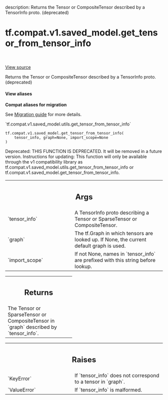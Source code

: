 description: Returns the Tensor or CompositeTensor described by a TensorInfo proto. (deprecated)

<div itemscope itemtype="http://developers.google.com/ReferenceObject">
<meta itemprop="name" content="tf.compat.v1.saved_model.get_tensor_from_tensor_info" />
<meta itemprop="path" content="Stable" />
</div>

# tf.compat.v1.saved_model.get_tensor_from_tensor_info

<!-- Insert buttons and diff -->

<table class="tfo-notebook-buttons tfo-api nocontent" align="left">

</table>

<a target="_blank" class="external" href="/code/stable/tensorflow/python/saved_model/utils_impl.py">View source</a>



Returns the Tensor or CompositeTensor described by a TensorInfo proto. (deprecated)

<section class="expandable">
  <h4 class="showalways">View aliases</h4>
  <p>
<b>Compat aliases for migration</b>
<p>See
<a href="https://www.tensorflow.org/guide/migrate">Migration guide</a> for
more details.</p>
<p>`tf.compat.v1.saved_model.utils.get_tensor_from_tensor_info`</p>
</p>
</section>

<pre class="devsite-click-to-copy prettyprint lang-py tfo-signature-link">
<code>tf.compat.v1.saved_model.get_tensor_from_tensor_info(
    tensor_info, graph=None, import_scope=None
)
</code></pre>



<!-- Placeholder for "Used in" -->

Deprecated: THIS FUNCTION IS DEPRECATED. It will be removed in a future version.
Instructions for updating:
This function will only be available through the v1 compatibility library as tf.compat.v1.saved_model.utils.get_tensor_from_tensor_info or tf.compat.v1.saved_model.get_tensor_from_tensor_info.

<!-- Tabular view -->
 <table class="responsive fixed orange">
<colgroup><col width="214px"><col></colgroup>
<tr><th colspan="2"><h2 class="add-link">Args</h2></th></tr>

<tr>
<td>
`tensor_info`
</td>
<td>
A TensorInfo proto describing a Tensor or SparseTensor or
CompositeTensor.
</td>
</tr><tr>
<td>
`graph`
</td>
<td>
The tf.Graph in which tensors are looked up. If None, the
current default graph is used.
</td>
</tr><tr>
<td>
`import_scope`
</td>
<td>
If not None, names in `tensor_info` are prefixed with this
string before lookup.
</td>
</tr>
</table>



<!-- Tabular view -->
 <table class="responsive fixed orange">
<colgroup><col width="214px"><col></colgroup>
<tr><th colspan="2"><h2 class="add-link">Returns</h2></th></tr>
<tr class="alt">
<td colspan="2">
The Tensor or SparseTensor or CompositeTensor in `graph` described by
`tensor_info`.
</td>
</tr>

</table>



<!-- Tabular view -->
 <table class="responsive fixed orange">
<colgroup><col width="214px"><col></colgroup>
<tr><th colspan="2"><h2 class="add-link">Raises</h2></th></tr>

<tr>
<td>
`KeyError`
</td>
<td>
If `tensor_info` does not correspond to a tensor in `graph`.
</td>
</tr><tr>
<td>
`ValueError`
</td>
<td>
If `tensor_info` is malformed.
</td>
</tr>
</table>

